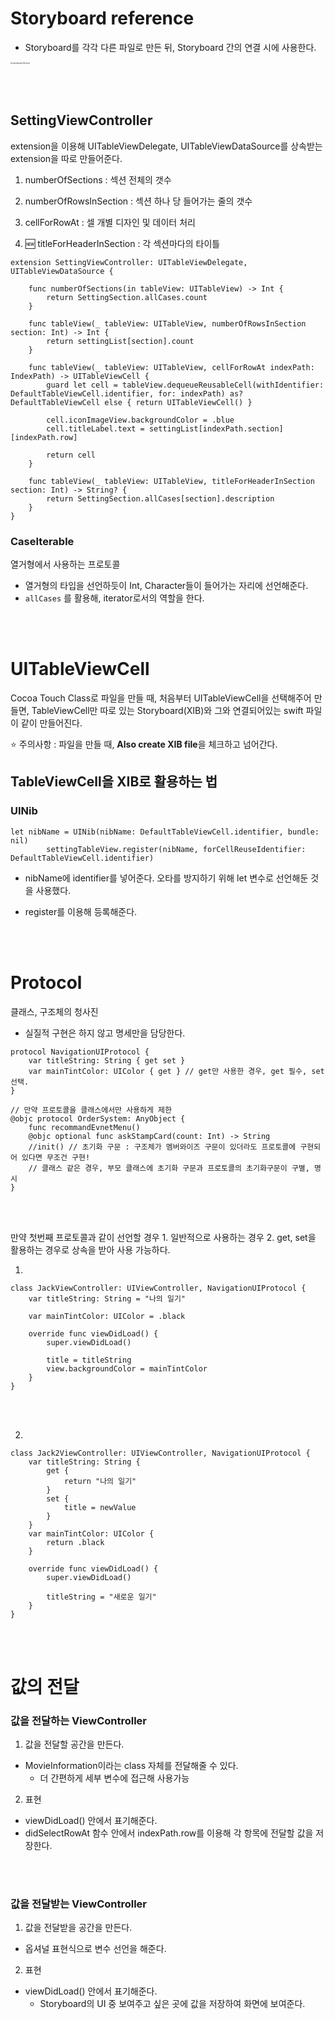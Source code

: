 # Storyboard reference

- Storyboard를 각각 다른 파일로 만든 뒤, Storyboard 간의 연결 시에 사용한다.

<left><img src="https://github.com/BAEKYUJEONG/SSAC_iOS/blob/main/resources/storyboard_reference.png" alt="storyboard reference" alt="1" style="zoom:20%;" /><left>

<br></br>

## SettingViewController

extension을 이용해 UITableViewDelegate, UITableViewDataSource를 상속받는 extension을 따로 만들어준다.

1. numberOfSections : 섹션 전체의 갯수

2. numberOfRowsInSection : 섹션 하나 당 들어가는 줄의 갯수

3. cellForRowAt : 셀 개별 디자인 및 데이터 처리
4. :new: titleForHeaderInSection : 각 섹션마다의 타이틀



```
extension SettingViewController: UITableViewDelegate, UITableViewDataSource {
    
    func numberOfSections(in tableView: UITableView) -> Int {
        return SettingSection.allCases.count
    }
    
    func tableView(_ tableView: UITableView, numberOfRowsInSection section: Int) -> Int {
        return settingList[section].count
    }
    
    func tableView(_ tableView: UITableView, cellForRowAt indexPath: IndexPath) -> UITableViewCell {
        guard let cell = tableView.dequeueReusableCell(withIdentifier: DefaultTableViewCell.identifier, for: indexPath) as? DefaultTableViewCell else { return UITableViewCell() }
        
        cell.iconImageView.backgroundColor = .blue
        cell.titleLabel.text = settingList[indexPath.section][indexPath.row]
        
        return cell
    }
    
    func tableView(_ tableView: UITableView, titleForHeaderInSection section: Int) -> String? {
        return SettingSection.allCases[section].description
    }
}

```



### CaseIterable

열거형에서 사용하는 프로토콜

- 열거형의 타입을 선언하듯이 Int, Character들이 들어가는 자리에 선언해준다.
- `allCases` 를 활용해, iterator로서의 역할을 한다.



<br></br>

# UITableViewCell

Cocoa Touch Class로 파일을 만들 때, 처음부터 UITableViewCell을 선택해주어 만들면, TableViewCell만 따로 있는 Storyboard(XIB)와 그와 연결되어있는 swift 파일이 같이 만들어진다.

:star: 주의사항 : 파일을 만들 때, **Also create XIB file**을 체크하고 넘어간다.



## TableViewCell을 XIB로 활용하는 법

### UINib

```
let nibName = UINib(nibName: DefaultTableViewCell.identifier, bundle: nil)
        settingTableView.register(nibName, forCellReuseIdentifier: DefaultTableViewCell.identifier)
```

- nibName에 identifier를 넣어준다. 오타를 방지하기 위해 let 변수로 선언해둔 것을 사용했다.

- register를 이용해 등록해준다.



<br></br>

# Protocol

클래스, 구조체의 청사진

- 실질적 구현은 하지 않고 명세만을 담당한다.

```
protocol NavigationUIProtocol {
    var titleString: String { get set }
    var mainTintColor: UIColor { get } // get만 사용한 경우, get 필수, set 선택.
}

// 만약 프로토콜을 클래스에서만 사용하게 제한
@objc protocol OrderSystem: AnyObject {
    func recommandEvnetMenu()
    @objc optional func askStampCard(count: Int) -> String
    //init() // 초기화 구문 : 구조체가 멤버와이즈 구문이 있더라도 프로토콜에 구현되어 있다면 무조건 구현!
    // 클래스 같은 경우, 부모 클래스에 초기화 구문과 프로토콜의 초기화구문이 구별, 명시
}
```

<br></br>

만약 첫번째 프로토콜과 같이 선언할 경우 1. 일반적으로 사용하는 경우 2. get, set을 활용하는 경우로 상속을 받아 사용 가능하다.



1.

```
class JackViewController: UIViewController, NavigationUIProtocol {
    var titleString: String = "나의 일기"
    
    var mainTintColor: UIColor = .black
    
    override func viewDidLoad() {
        super.viewDidLoad()
        
        title = titleString
        view.backgroundColor = mainTintColor
    }
}
```

<br></br>

2.

```
class Jack2ViewController: UIViewController, NavigationUIProtocol {
    var titleString: String {
        get {
            return "나의 일기"
        }
        set {
            title = newValue
        }
    }
    var mainTintColor: UIColor {
        return .black
    }
    
    override func viewDidLoad() {
        super.viewDidLoad()
        
        titleString = "새로운 일기"
    }
}
```



<br></br>

# 값의 전달

### 값을 전달하는 ViewController

1. 값을 전달할 공간을 만든다.

- MovieInformation이라는 class 자체를 전달해줄 수 있다.
  - 더 간편하게 세부 변수에 접근해 사용가능



2. 표현

- viewDidLoad() 안에서 표기해준다.
- didSelectRowAt 함수 안에서 indexPath.row를 이용해 각 항목에 전달할 값을 저장한다.

<br></br>

### 값을 전달받는 ViewController

1. 값을 전달받을 공간을 만든다.

- 옵셔널 표현식으로 변수 선언을 해준다.



2. 표현

- viewDidLoad() 안에서 표기해준다.
  - Storyboard의 UI 중 보여주고 싶은 곳에 값을 저장하여 화면에 보여준다.









